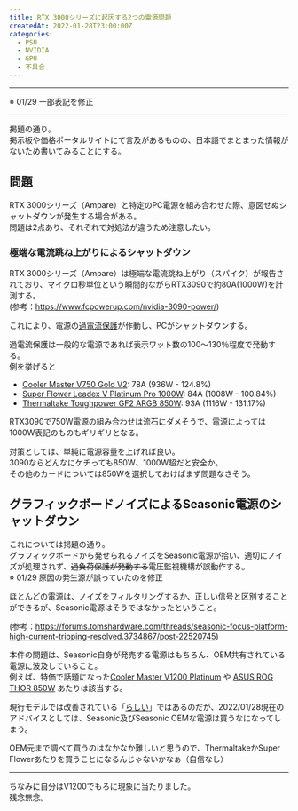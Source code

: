 ```yaml
---
title: RTX 3000シリーズに起因する2つの電源問題
createdAt: 2022-01-28T23:00:00Z
categories: 
  - PSU
  - NVIDIA
  - GPU
  - 不具合
---
```


***
※ 01/29 一部表記を修正
***

掲題の通り。  
掲示板や価格ポータルサイトにて言及があるものの、日本語でまとまった情報がないため書いてみることにする。

## 問題
RTX 3000シリーズ（Ampare）と特定のPC電源を組み合わせた際、意図せぬシャットダウンが発生する場合がある。  
問題は2点あり、それぞれで対処法が違うため注意したい。

### 極端な電流跳ね上がりによるシャットダウン
RTX 3000シリーズ（Ampare）は極端な電流跳ね上がり（スパイク）が報告されており、マイクロ秒単位という瞬間的ながらRTX3090で約80A(1000W)を計測する。  
(参考：https://www.fcpowerup.com/nvidia-3090-power/)

これにより、電源の[過電流保護](https://www.keisoku.co.jp/pw/ufaqs/1point-07/)が作動し、PCがシャットダウンする。

過電流保護は一般的な電源であれば表示ワット数の100～130％程度で発動する。  
例を挙げると
* [Cooler Master V750 Gold V2](https://www.tomshardware.com/reviews/cooler-master-v750-gold-v2-power-supply-review/3): 78A (936W - 124.8%)
* [Super Flower Leadex V Platinum Pro 1000W](https://www.tomshardware.com/reviews/super-flower-leadex-v-platinum-pro-1000w-power-supply-review/3): 84A (1008W - 100.84%)
* [Thermaltake Toughpower GF2 ARGB 850W](https://www.tomshardware.com/reviews/thermaltake-toughpower-gf2-argb-850w-power-supply-review/3): 93A (1116W - 131.17%)

RTX3090で750W電源の組み合わせは流石にダメそうで、電源によっては1000W表記のものもギリギリとなる。

対策としては、単純に電源容量を上げれば良い。  
3090ならどんなにケチっても850W、1000W超だと安全か。  
その他のカードについては850Wを選択しておけばまず問題なさそう。

## グラフィックボードノイズによるSeasonic電源のシャットダウン
これについては掲題の通り。  
グラフィックボードから発せられるノイズをSeasonic電源が拾い、適切にノイズが処理されず、~~過負荷保護が発動する~~電圧監視機構が誤動作する。  
※ 01/29 原因の発生源が誤っていたのを修正

ほとんどの電源は、ノイズをフィルタリングするか、正しい信号と区別することができるが、Seasonic電源はそうではなかったということ。

(参考：https://forums.tomshardware.com/threads/seasonic-focus-platform-high-current-tripping-resolved.3734867/post-22520745)

本件の問題は、Seasonic自身が発売する電源はもちろん、OEM共有されている電源に波及していること。  
例えば、特価で話題になった[Cooler Master V1200 Platinum](https://www.coolermaster.com/jp/ja-jp/catalog/power-supplies/v-series/v1200-platinum/) や [ASUS ROG THOR 850W](https://rog.asus.com/jp/power-supply-units/rog-thor/rog-thor-850p-model/) あたりは該当する。

現行モデルでは改善されている「[らしい](https://forums.tomshardware.com/threads/seasonic-prime-tx-850-with-rtx-3090-ocp-shutdown.3742396/post-22589147)」ではあるのだが、2022/01/28現在のアドバイスとしては、Seasonic及びSeasonic OEMな電源は買うなになってしまう。

OEM元まで調べて買うのはなかなか難しいと思うので、ThermaltakeかSuper Flowerあたりを買うことになるんじゃないかなぁ（自信なし）
***
ちなみに自分はV1200でもろに現象に当たりました。  
残念無念。
